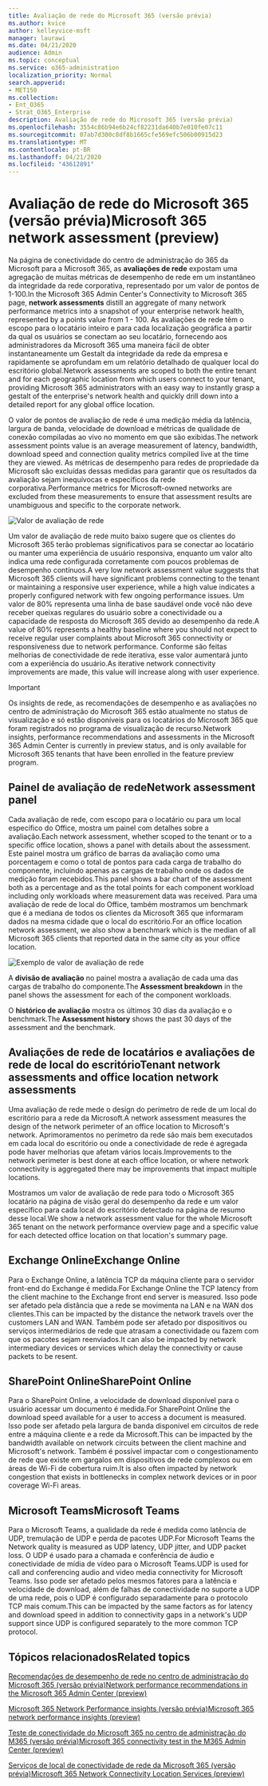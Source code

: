 ```yaml
---
title: Avaliação de rede do Microsoft 365 (versão prévia)
ms.author: kvice
author: kelleyvice-msft
manager: laurawi
ms.date: 04/21/2020
audience: Admin
ms.topic: conceptual
ms.service: o365-administration
localization_priority: Normal
search.appverid:
- MET150
ms.collection:
- Ent_O365
- Strat_O365_Enterprise
description: Avaliação de rede do Microsoft 365 (versão prévia)
ms.openlocfilehash: 3554c86b94e6b24cf82231da640b7e010fe07c11
ms.sourcegitcommit: 07ab7d300c8df8b1665cfe569efc506b00915d23
ms.translationtype: MT
ms.contentlocale: pt-BR
ms.lasthandoff: 04/21/2020
ms.locfileid: "43612891"
---
```

# <a name="microsoft-365-network-assessment-preview"></a><span data-ttu-id="9a37f-103">Avaliação de rede do Microsoft 365 (versão prévia)</span><span class="sxs-lookup"><span data-stu-id="9a37f-103">Microsoft 365 network assessment (preview)</span></span>

<span data-ttu-id="9a37f-104">Na página de conectividade do centro de administração do 365 da Microsoft para a Microsoft 365, as **avaliações de rede** expostam uma agregação de muitas métricas de desempenho de rede em um instantâneo da integridade da rede corporativa, representado por um valor de pontos de 1-100.</span><span class="sxs-lookup"><span data-stu-id="9a37f-104">In the Microsoft 365 Admin Center's Connectivity to Microsoft 365 page, **network assessments** distill an aggregate of many network performance metrics into a snapshot of your enterprise network health, represented by a points value from 1 - 100.</span></span> <span data-ttu-id="9a37f-105">As avaliações de rede têm o escopo para o locatário inteiro e para cada localização geográfica a partir da qual os usuários se conectam ao seu locatário, fornecendo aos administradores da Microsoft 365 uma maneira fácil de obter instantaneamente um Gestalt da integridade da rede da empresa e rapidamente se aprofundam em um relatório detalhado de qualquer local do escritório global.</span><span class="sxs-lookup"><span data-stu-id="9a37f-105">Network assessments are scoped to both the entire tenant and for each geographic location from which users connect to your tenant, providing Microsoft 365 administrators with an easy way to instantly grasp a gestalt of the enterprise's network health and quickly drill down into a detailed report for any global office location.</span></span>

<span data-ttu-id="9a37f-106">O valor de pontos de avaliação de rede é uma medição média da latência, largura de banda, velocidade de download e métricas de qualidade de conexão compiladas ao vivo no momento em que são exibidas.</span><span class="sxs-lookup"><span data-stu-id="9a37f-106">The network assessment points value is an average measurement of latency, bandwidth, download speed and connection quality metrics compiled live at the time they are viewed.</span></span> <span data-ttu-id="9a37f-107">As métricas de desempenho para redes de propriedade da Microsoft são excluídas dessas medidas para garantir que os resultados da avaliação sejam inequívocas e específicos da rede corporativa.</span><span class="sxs-lookup"><span data-stu-id="9a37f-107">Performance metrics for Microsoft-owned networks are excluded from these measurements to ensure that assessment results are unambiguous and specific to the corporate network.</span></span>

![Valor de avaliação de rede](Media/m365-mac-perf/m365-mac-perf-overview-score-top.png)

<span data-ttu-id="9a37f-109">Um valor de avaliação de rede muito baixo sugere que os clientes do Microsoft 365 terão problemas significativos para se conectar ao locatário ou manter uma experiência de usuário responsiva, enquanto um valor alto indica uma rede configurada corretamente com poucos problemas de desempenho contínuos.</span><span class="sxs-lookup"><span data-stu-id="9a37f-109">A very low network assessment value suggests that Microsoft 365 clients will have significant problems connecting to the tenant or maintaining a responsive user experience, while a high value indicates a properly configured network with few ongoing performance issues.</span></span> <span data-ttu-id="9a37f-110">Um valor de 80% representa uma linha de base saudável onde você não deve receber queixas regulares do usuário sobre a conectividade ou a capacidade de resposta do Microsoft 365 devido ao desempenho da rede.</span><span class="sxs-lookup"><span data-stu-id="9a37f-110">A value of 80% represents a healthy baseline where you should not expect to receive regular user complaints about Microsoft 365 connectivity or responsiveness due to network performance.</span></span> <span data-ttu-id="9a37f-111">Conforme são feitas melhorias de conectividade de rede iterativa, esse valor aumentará junto com a experiência do usuário.</span><span class="sxs-lookup"><span data-stu-id="9a37f-111">As iterative network connectivity improvements are made, this value will increase along with user experience.</span></span>

>[!IMPORTANT]
><span data-ttu-id="9a37f-112">Os insights de rede, as recomendações de desempenho e as avaliações no centro de administração do Microsoft 365 estão atualmente no status de visualização e só estão disponíveis para os locatários do Microsoft 365 que foram registrados no programa de visualização de recurso.</span><span class="sxs-lookup"><span data-stu-id="9a37f-112">Network insights, performance recommendations and assessments in the Microsoft 365 Admin Center is currently in preview status, and is only available for Microsoft 365 tenants that have been enrolled in the feature preview program.</span></span>

## <a name="network-assessment-panel"></a><span data-ttu-id="9a37f-113">Painel de avaliação de rede</span><span class="sxs-lookup"><span data-stu-id="9a37f-113">Network assessment panel</span></span>

<span data-ttu-id="9a37f-114">Cada avaliação de rede, com escopo para o locatário ou para um local específico do Office, mostra um painel com detalhes sobre a avaliação.</span><span class="sxs-lookup"><span data-stu-id="9a37f-114">Each network assessment, whether scoped to the tenant or to a specific office location, shows a panel with details about the assessment.</span></span> <span data-ttu-id="9a37f-115">Este painel mostra um gráfico de barras da avaliação como uma porcentagem e como o total de pontos para cada carga de trabalho do componente, incluindo apenas as cargas de trabalho onde os dados de medição foram recebidos.</span><span class="sxs-lookup"><span data-stu-id="9a37f-115">This panel shows a bar chart of the assessment both as a percentage and as the total points for each component workload including only workloads where measurement data was received.</span></span> <span data-ttu-id="9a37f-116">Para uma avaliação de rede de local do Office, também mostramos um benchmark que é a mediana de todos os clientes da Microsoft 365 que informaram dados na mesma cidade que o local do escritório.</span><span class="sxs-lookup"><span data-stu-id="9a37f-116">For an office location network assessment, we also show a benchmark which is the median of all Microsoft 365 clients that reported data in the same city as your office location.</span></span>

![Exemplo de valor de avaliação de rede](Media/m365-mac-perf/m365-mac-perf-overview-score.png)

<span data-ttu-id="9a37f-118">A **divisão de avaliação** no painel mostra a avaliação de cada uma das cargas de trabalho do componente.</span><span class="sxs-lookup"><span data-stu-id="9a37f-118">The **Assessment breakdown** in the panel shows the assessment for each of the component workloads.</span></span>

<span data-ttu-id="9a37f-119">O **histórico de avaliação** mostra os últimos 30 dias da avaliação e o benchmark.</span><span class="sxs-lookup"><span data-stu-id="9a37f-119">The **Assessment history** shows the past 30 days of the assessment and the benchmark.</span></span>

## <a name="tenant-network-assessments-and-office-location-network-assessments"></a><span data-ttu-id="9a37f-120">Avaliações de rede de locatários e avaliações de rede de local do escritório</span><span class="sxs-lookup"><span data-stu-id="9a37f-120">Tenant network assessments and office location network assessments</span></span>

<span data-ttu-id="9a37f-121">Uma avaliação de rede mede o design do perímetro de rede de um local do escritório para a rede da Microsoft.</span><span class="sxs-lookup"><span data-stu-id="9a37f-121">A network assessment measures the design of the network perimeter of an office location to Microsoft's network.</span></span> <span data-ttu-id="9a37f-122">Aprimoramentos no perímetro da rede são mais bem executados em cada local do escritório ou onde a conectividade de rede é agregada pode haver melhorias que afetam vários locais.</span><span class="sxs-lookup"><span data-stu-id="9a37f-122">Improvements to the network perimeter is best done at each office location, or where network connectivity is aggregated there may be improvements that impact multiple locations.</span></span>

<span data-ttu-id="9a37f-123">Mostramos um valor de avaliação de rede para todo o Microsoft 365 locatário na página de visão geral do desempenho da rede e um valor específico para cada local do escritório detectado na página de resumo desse local.</span><span class="sxs-lookup"><span data-stu-id="9a37f-123">We show a network assessment value for the whole Microsoft 365 tenant on the network performance overview page and a specific value for each detected office location on that location's summary page.</span></span>

## <a name="exchange-online"></a><span data-ttu-id="9a37f-124">Exchange Online</span><span class="sxs-lookup"><span data-stu-id="9a37f-124">Exchange Online</span></span>

<span data-ttu-id="9a37f-125">Para o Exchange Online, a latência TCP da máquina cliente para o servidor front-end do Exchange é medida.</span><span class="sxs-lookup"><span data-stu-id="9a37f-125">For Exchange Online the TCP latency from the client machine to the Exchange front end server is measured.</span></span> <span data-ttu-id="9a37f-126">Isso pode ser afetado pela distância que a rede se movimenta na LAN e na WAN dos clientes.</span><span class="sxs-lookup"><span data-stu-id="9a37f-126">This can be impacted by the distance the network travels over the customers LAN and WAN.</span></span> <span data-ttu-id="9a37f-127">Também pode ser afetado por dispositivos ou serviços intermediários de rede que atrasam a conectividade ou fazem com que os pacotes sejam reenviados.</span><span class="sxs-lookup"><span data-stu-id="9a37f-127">It can also be impacted by network intermediary devices or services which delay the connectivity or cause packets to be resent.</span></span>

## <a name="sharepoint-online"></a><span data-ttu-id="9a37f-128">SharePoint Online</span><span class="sxs-lookup"><span data-stu-id="9a37f-128">SharePoint Online</span></span>

<span data-ttu-id="9a37f-129">Para o SharePoint Online, a velocidade de download disponível para o usuário acessar um documento é medida.</span><span class="sxs-lookup"><span data-stu-id="9a37f-129">For SharePoint Online the download speed available for a user to access a document is measured.</span></span> <span data-ttu-id="9a37f-130">Isso pode ser afetado pela largura de banda disponível em circuitos de rede entre a máquina cliente e a rede da Microsoft.</span><span class="sxs-lookup"><span data-stu-id="9a37f-130">This can be impacted by the bandwidth available on network circuits between the client machine and Microsoft's network.</span></span> <span data-ttu-id="9a37f-131">Também é possível impactar com o congestionamento de rede que existe em gargalos em dispositivos de rede complexos ou em áreas de Wi-Fi de cobertura ruim.</span><span class="sxs-lookup"><span data-stu-id="9a37f-131">It is also often impacted by network congestion that exists in bottlenecks in complex network devices or in poor coverage Wi-Fi areas.</span></span>

## <a name="microsoft-teams"></a><span data-ttu-id="9a37f-132">Microsoft Teams</span><span class="sxs-lookup"><span data-stu-id="9a37f-132">Microsoft Teams</span></span>

<span data-ttu-id="9a37f-133">Para o Microsoft Teams, a qualidade da rede é medida como latência de UDP, tremulação de UDP e perda de pacotes UDP.</span><span class="sxs-lookup"><span data-stu-id="9a37f-133">For Microsoft Teams the Network quality is measured as UDP latency, UDP jitter, and UDP packet loss.</span></span> <span data-ttu-id="9a37f-134">O UDP é usado para a chamada e conferência de áudio e conectividade de mídia de vídeo para o Microsoft Teams.</span><span class="sxs-lookup"><span data-stu-id="9a37f-134">UDP is used for call and conferencing audio and video media connectivity for Microsoft Teams.</span></span> <span data-ttu-id="9a37f-135">Isso pode ser afetado pelos mesmos fatores para a latência e velocidade de download, além de falhas de conectividade no suporte a UDP de uma rede, pois o UDP é configurado separadamente para o protocolo TCP mais comum.</span><span class="sxs-lookup"><span data-stu-id="9a37f-135">This can be impacted by the same factors as for latency and download speed in addition to connectivity gaps in a network's UDP support since UDP is configured separately to the more common TCP protocol.</span></span>

## <a name="related-topics"></a><span data-ttu-id="9a37f-136">Tópicos relacionados</span><span class="sxs-lookup"><span data-stu-id="9a37f-136">Related topics</span></span>

[<span data-ttu-id="9a37f-137">Recomendações de desempenho de rede no centro de administração do Microsoft 365 (versão prévia)</span><span class="sxs-lookup"><span data-stu-id="9a37f-137">Network performance recommendations in the Microsoft 365 Admin Center (preview)</span></span>](office-365-network-mac-perf-overview.md)

[<span data-ttu-id="9a37f-138">Microsoft 365 Network Performance insights (versão prévia)</span><span class="sxs-lookup"><span data-stu-id="9a37f-138">Microsoft 365 network performance insights (preview)</span></span>](office-365-network-mac-perf-insights.md)

[<span data-ttu-id="9a37f-139">Teste de conectividade do Microsoft 365 no centro de administração do M365 (versão prévia)</span><span class="sxs-lookup"><span data-stu-id="9a37f-139">Microsoft 365 connectivity test in the M365 Admin Center (preview)</span></span>](office-365-network-mac-perf-onboarding-tool.md)

[<span data-ttu-id="9a37f-140">Serviços de local de conectividade de rede da Microsoft 365 (versão prévia)</span><span class="sxs-lookup"><span data-stu-id="9a37f-140">Microsoft 365 Network Connectivity Location Services (preview)</span></span>](office-365-network-mac-location-services.md)
